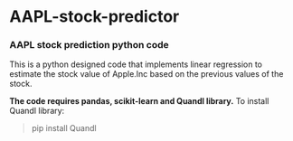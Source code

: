 # AAPL-stock-predictor
### AAPL stock prediction python code

This is a python designed code that implements linear regression to estimate the stock value of Apple.Inc based on the 
previous values of the stock.

**The code requires pandas, scikit-learn and Quandl library.**
To install Quandl library: 
> pip install Quandl


